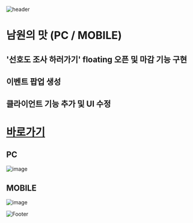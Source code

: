 ![header](https://capsule-render.vercel.app/api?type=wave&color=auto&height=150&section=header&text=2024.%2011.%2005%20-%202024.%2011.%2011&fontSize=60)

# 남원의 맛 (PC / MOBILE)
## '선호도 조사 하러가기' floating 오픈 및 마감 기능 구현
## 이벤트 팝업 생성
## 클라이언트 기능 추가 및 UI 수정

# <a href="https://xn--q20bm8okyktpa.com/"> 바로가기 </a>

## PC
![image](https://github.com/user-attachments/assets/a2332735-64b9-4854-9ca2-476222cecdda) <br>

## MOBILE
![image](https://github.com/user-attachments/assets/5e779d6b-8528-4324-bf5e-0eab0aa63100)



![Footer](https://capsule-render.vercel.app/api?type=waving&color=auto&height=200&section=footer)








